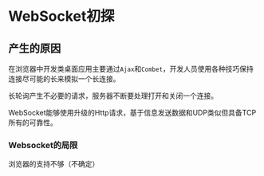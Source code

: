 # WebSocket初探

## 产生的原因

在浏览器中开发类桌面应用主要通过`Ajax`和`Combet`，开发人员使用各种技巧保持连接尽可能的长来模拟一个长连接。

长轮询产生不必要的请求，服务器不断要处理打开和关闭一个连接。

WebSocket能够使用升级的Http请求，基于信息发送数据和UDP类似但具备TCP所有的可靠性。

### Websocket的局限

浏览器的支持不够（不确定）

